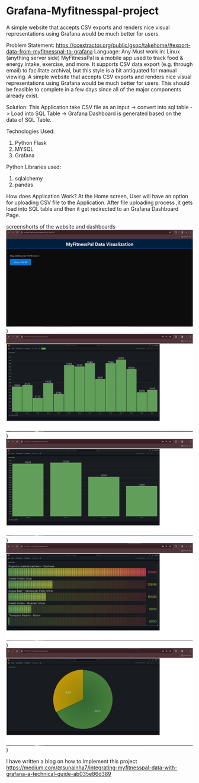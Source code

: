 # Grafana-Myfitnesspal-project
 A simple website that accepts CSV exports and renders nice visual representations using Grafana would be much better for users.
 
Problem Statement:
https://ccextractor.org/public/gsoc/takehome/#export-data-from-myfitnesspal-to-grafana
Language: Any
Must work in: Linux (anything server side)
MyFitnessPal is a mobile app used to track food & energy intake, exercise, and more. It supports CSV data export (e.g. through email) to facilitate archival, but this style is a bit antiquated for manual viewing.
A simple website that accepts CSV exports and renders nice visual representations using Grafana would be much better for users. This should be feasible to complete in a few days since all of the major components already exist.

Solution:
This Application take CSV file as an input -> convert into sql table -> Load into SQL Table -> Grafana Dashboard is generated based on the data of SQL Table.

Technologies Used:
1) Python Flask
2) MYSQL
3) Grafana
   
Python Libraries used:
1) sqlalchemy
2) pandas

How does Application Work?
At the Home screen, User will have an option for uploading CSV file to the Application. After file uploading process ,it gets load into SQL table and then it get redirected to an Grafana Dashboard Page.

screenshorts of the website and dashboards
![Image Alt text](images/website2.PNG "website"))
![Image Alt text](images/fooddash1.PNG "dashboard1"))
![Image Alt text](images/fooddash2.PNG "dashboard2"))
![Image Alt text](images/fooddash3.PNG "dashboard3"))
![Image Alt text](images/fooddash4.PNG "dashboard4"))

I have written a blog on how to implement this project
https://medium.com/@sunainha7/integrating-myfitnesspal-data-with-grafana-a-technical-guide-ab035e86d389 
